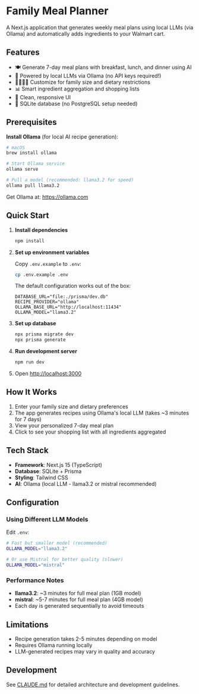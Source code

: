 # Family Meal Planner

A Next.js application that generates weekly meal plans using local LLMs (via Ollama) and automatically adds ingredients to your Walmart cart.

## Features

- 🍽️ Generate 7-day meal plans with breakfast, lunch, and dinner using AI
- 🤖 Powered by local LLMs via Ollama (no API keys required!)
- 👨‍👩‍👧‍👦 Customize for family size and dietary restrictions
- 📊 Smart ingredient aggregation and shopping lists
- 🎨 Clean, responsive UI
- 💾 SQLite database (no PostgreSQL setup needed)

## Prerequisites

**Install Ollama** (for local AI recipe generation):
```bash
# macOS
brew install ollama

# Start Ollama service
ollama serve

# Pull a model (recommended: llama3.2 for speed)
ollama pull llama3.2
```

Get Ollama at: https://ollama.com

## Quick Start

1. **Install dependencies**
   ```bash
   npm install
   ```

2. **Set up environment variables**

   Copy `.env.example` to `.env`:
   ```bash
   cp .env.example .env
   ```

   The default configuration works out of the box:
   ```
   DATABASE_URL="file:./prisma/dev.db"
   RECIPE_PROVIDER="ollama"
   OLLAMA_BASE_URL="http://localhost:11434"
   OLLAMA_MODEL="llama3.2"
   ```

3. **Set up database**
   ```bash
   npx prisma migrate dev
   npx prisma generate
   ```

4. **Run development server**
   ```bash
   npm run dev
   ```

5. Open [http://localhost:3000](http://localhost:3000)

## How It Works

1. Enter your family size and dietary preferences
2. The app generates recipes using Ollama's local LLM (takes ~3 minutes for 7 days)
3. View your personalized 7-day meal plan
4. Click to see your shopping list with all ingredients aggregated

## Tech Stack

- **Framework**: Next.js 15 (TypeScript)
- **Database**: SQLite + Prisma
- **Styling**: Tailwind CSS
- **AI**: Ollama (local LLM - llama3.2 or mistral recommended)

## Configuration

### Using Different LLM Models

Edit `.env`:
```bash
# Fast but smaller model (recommended)
OLLAMA_MODEL="llama3.2"

# Or use Mistral for better quality (slower)
OLLAMA_MODEL="mistral"
```

### Performance Notes

- **llama3.2**: ~3 minutes for full meal plan (1GB model)
- **mistral**: ~5-7 minutes for full meal plan (4GB model)
- Each day is generated sequentially to avoid timeouts

## Limitations

- Recipe generation takes 2-5 minutes depending on model
- Requires Ollama running locally
- LLM-generated recipes may vary in quality and accuracy

## Development

See [CLAUDE.md](./CLAUDE.md) for detailed architecture and development guidelines.